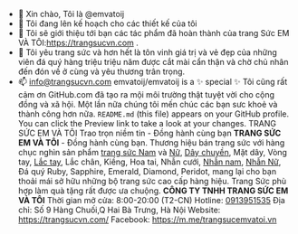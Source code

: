 - 👋 Xin chào, Tôi là @emvatoij
- 👀 Tôi đang lên kế hoạch cho các thiết kế của tôi
- 🌱 Tôi sẽ giới thiệu tới bạn các tác phẩm đã hoàn thành của trang Sức EM VÀ TÔI:https://trangsucvn.com .
- 💞️ Tôi yêu trang sức và hơn hết là tôn vinh giá trị và vẻ đẹp của những viên đá quý hàng triệu triệu năm được cắt mài cẩn thận và chờ chủ nhân đến đón về ở cùng và yêu thương trân trọng.
- 📫 info@trangsucvn.com
emvatoij/emvatoij is a ✨ special ✨ Tôi cũng rất cảm ơn GitHub.com đã tạo ra mội môi trường thật tuyệt vời cho cộng đồng và xã hội. Một lần nữa chúng tôi mến chúc các bạn sưc khoẻ và thành công hơn nữa. `README.md` (this file) appears on your GitHub profile.
You can click the Preview link to take a look at your changes.
TRANG SỨC EM VÀ TÔI Trao trọn niềm tin - Đồng hành cùng bạn **TRANG SỨC EM VÀ TÔI** - Đồng hành cùng bạn. Thương hiệu bán trang sức với hàng chục nghìn sản phẩm [trang sức Nam](https://trangsucvn.com/html-390-trang-suc-nam.html) và [Nữ](https://evt.vn/nu), [Dây chuyền](https://trangsucvn.com/html-112-day-chuyen-vang.html), Mặt dây, Vòng tay, [Lắc tay](https://trangsucvn.com/html-338-lac-tay-nam-vang.html), Lắc chân, Kiềng, Hoa tai, Nhẫn cưới, [Nhẫn nam](https://trangsucvn.com/html-282-nhan-nam-dep.html), [Nhẫn Nữ](https://trangsucvn.com/html-2-nhan-nu-da-quy.html), Đá quý Ruby, Sapphire, Emerald, Diamond, Peridot, mang lại cho bạn thoải mái sở hữu những bộ trang sức cao cấp hàng hiệu. Trang Sức phù hợp làm quà tặng rất được ưa chuộng. 
**CÔNG TY TNHH TRANG SỨC EM VÀ TÔI** Thời gian mở cửa: 8:00-20:00 (T2-CN)
 Hotline: [0913951535](tel:0913951535) 
Địa chỉ: Số 9 Hàng Chuối,Q Hai Bà Trưng, Hà Nội 
Website: https://trangsucvn.com/ 
Facebook: https://m.me/trangsucemvatoi.vn
<!---
emvatoij/emvatoij is a ✨ special ✨ repository because its `README.md` (this file) appears on your GitHub profile.
You can click the Preview link to take a look at your changes.
TRANG SỨC EM VÀ TÔI Trao trọn niềm tin - Đồng hành cùng bạn TRANG SỨC EM VÀ TÔI - Đồng hành cùng bạn. Thương hiệu bán trang sức với hàng chục nghìn sản phẩm trang sức dành cho Nam và Nữ, Nhẫn, Dây chuyền, Mặt dây, Vòng tay, Lắc tay, Lắc chân, Kiềng, Hoa tai, Nhẫn cưới, Nhẫn nam, Nhẫn Nữ, Đá quý Ruby, Sapphire, Emerald, Diamond, Peridot, mang lại cho bạn thoải mái sở hữu những bộ trang sức cao cấp hàng hiệu. Trang Sức phù hợp làm quà tặng rất được ưa chuộng
**CÔNG TY TNHH TRANG SỨC EM VÀ TÔI** Thời gian mở cửa: 8:00-20:00 (T2-CN)
 Hotline: [0913951535](tel:0913951535) 
Địa chỉ: Số 9 Hàng Chuối,Q Hai Bà Trưng, Hà Nội 
Website: https://trangsucvn.com/ 
Facebook: https://m.me/trangsucemvatoi.vn
--->
